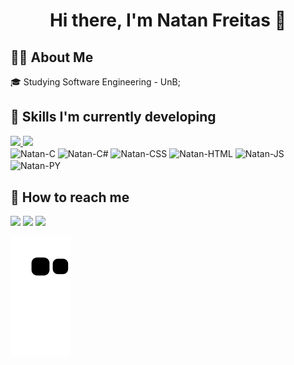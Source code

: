 <h1 align=center>Hi there, I'm Natan Freitas 👋</h1> 

## 👨‍💻 About Me
🎓  Studying Software Engineering - UnB;
<!-- - Focused on Python stack
- Enthusiast about everything related to artificial intelligence-->
##
## 🎯 Skills I'm currently developing
<div >
  <a href="https://github.com/Natancf">
    <img height="180em" src="https://github-readme-stats.vercel.app/api?username=Natancf&show_icons=true&theme=dark&include_all_commits=true&count_private=true"/>
    <img height="180em" src="https://github-readme-stats.vercel.app/api/top-langs/?username=Natancf&layout=compact&langs_count=16&theme=dark"/>
  </a>
</div>
<div style="display: inline_block">
  <img align="center" alt="Natan-C" height="30" width="40" src="https://cdn.jsdelivr.net/gh/devicons/devicon/icons/c/c-original.svg"/>
  <img align="center" alt="Natan-C#" height="30" width="40" src="https://cdn.jsdelivr.net/gh/devicons/devicon/icons/csharp/csharp-original.svg" />
  <img align="center" alt="Natan-CSS" height="30" width="40" src="https://cdn.jsdelivr.net/gh/devicons/devicon/icons/css3/css3-original.svg" />
  <img align="center" alt="Natan-HTML" height="30" width="40" src="https://cdn.jsdelivr.net/gh/devicons/devicon/icons/html5/html5-original.svg" />
  <img align="center" alt="Natan-JS" height="30" width="40" src="https://cdn.jsdelivr.net/gh/devicons/devicon/icons/javascript/javascript-original.svg" />
  <img align="center" alt="Natan-PY" height="30" width="40"  src="https://cdn.jsdelivr.net/gh/devicons/devicon/icons/python/python-original.svg" />
</div>

##

## 📩 How to reach me 
<div>
  <a href="https://www.linkedin.com/in/natanael-costa-de-freitas-948b53208/" target="_blank"><img src="https://img.shields.io/badge/LinkedIn-0077B5?style=for-the-badge&logo=linkedin&logoColor=white"></a>
  <a href="https://t.me/Natancf" target="_blank"><img src="https://img.shields.io/badge/Telegram-2CA5E0?style=for-the-badge&logo=telegram&logoColor=white"></a>
  <a href="mailto:natanaelfreitas026@gmail.com" target="_blank"><img src="https://img.shields.io/badge/Gmail-D14836?style=for-the-badge&logo=gmail&logoColor=white"></a>
</div>

![Snake animation](https://github.com/Natancf/Natancf/blob/output/github-contribution-grid-snake.svg)
